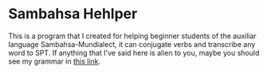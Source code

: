 # Sambahsa Hehlper

This is a program that I created for helping beginner students of the auxiliar language Sambahsa-Mundialect, it can conjugate verbs and transcribe any word to SPT. If anything that I've said here is alien to you, maybe you should see my grammar in [this link](https://github.com/hmslima/sambahsacompletegrammar).
